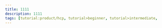 ```yaml
---
title: 1111
description: 1111
tags: [tutorial:product/hcp, tutorial>beginner, tutorial>intermediate, tutorial>advanced, tutorial:product/mobile, tutorial:interest/gettingstarted]
---
```

